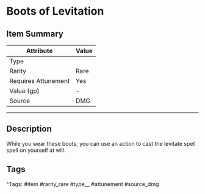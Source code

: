 # Boots of Levitation

## Item Summary

| Attribute            | Value                        |
|----------------------|------------------------------|
| Type                 |   |
| Rarity               | Rare             |
| Requires Attunement  | Yes                |
| Value (gp)           | -    |
| Source               | DMG |

---

## Description

While you wear these boots, you can use an action to cast the levitate spell spell on yourself at will.

## Tags

^Tags: #item #rarity_rare #type__ #attunement #source_dmg